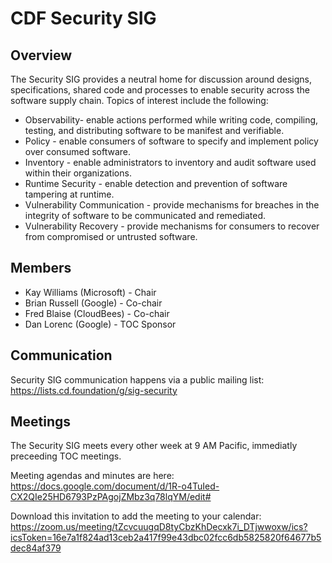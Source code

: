 # CDF Security SIG

## Overview
The Security SIG provides a neutral home for discussion around designs, specifications, shared code and processes to enable security across the software supply chain. Topics of interest include the following:

* Observability- enable actions performed while writing code, compiling, testing, and distributing software to be manifest and verifiable.
* Policy - enable consumers of software to specify and implement policy over consumed software.
* Inventory - enable administrators to inventory and audit software used within their organizations.
* Runtime Security - enable detection and prevention of software tampering at runtime.
* Vulnerability Communication - provide mechanisms for breaches in the integrity of software to be communicated and remediated. 
* Vulnerability Recovery - provide mechanisms for consumers to recover from compromised or untrusted software.

## Members

* Kay Williams (Microsoft) - Chair
* Brian Russell (Google) - Co-chair
* Fred Blaise (CloudBees) - Co-chair
* Dan Lorenc (Google) - TOC Sponsor

## Communication
Security SIG communication happens via a public mailing list: https://lists.cd.foundation/g/sig-security

## Meetings
The Security SIG meets every other week at 9 AM Pacific, immediatly preceeding TOC meetings.

Meeting agendas and minutes are here: https://docs.google.com/document/d/1R-o4TuIed-CX2QIe25HD6793PzPAgojZMbz3q78lqYM/edit#

Download this invitation to add the meeting to your calendar: https://zoom.us/meeting/tZcvcuugqD8tyCbzKhDecxk7i_DTjwwoxw/ics?icsToken=16e7a1f824ad13ceb2a417f99e43dbc02fcc6db5825820f64677b5dec84af379
